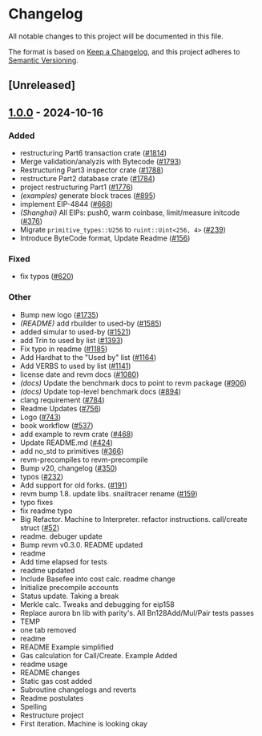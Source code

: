 # Changelog

All notable changes to this project will be documented in this file.

The format is based on [Keep a Changelog](https://keepachangelog.com/en/1.0.0/),
and this project adheres to [Semantic Versioning](https://semver.org/spec/v2.0.0.html).

## [Unreleased]

## [1.0.0](https://github.com/Kuly14/revm/releases/tag/revm-inspector-v1.0.0) - 2024-10-16

### Added

- restructuring Part6 transaction crate ([#1814](https://github.com/Kuly14/revm/pull/1814))
- Merge validation/analyzis with Bytecode ([#1793](https://github.com/Kuly14/revm/pull/1793))
- Restructuring Part3 inspector crate ([#1788](https://github.com/Kuly14/revm/pull/1788))
- restructure Part2 database crate ([#1784](https://github.com/Kuly14/revm/pull/1784))
- project restructuring Part1 ([#1776](https://github.com/Kuly14/revm/pull/1776))
- *(examples)* generate block traces ([#895](https://github.com/Kuly14/revm/pull/895))
- implement EIP-4844 ([#668](https://github.com/Kuly14/revm/pull/668))
- *(Shanghai)* All EIPs: push0, warm coinbase, limit/measure initcode ([#376](https://github.com/Kuly14/revm/pull/376))
- Migrate `primitive_types::U256` to `ruint::Uint<256, 4>` ([#239](https://github.com/Kuly14/revm/pull/239))
- Introduce ByteCode format, Update Readme ([#156](https://github.com/Kuly14/revm/pull/156))

### Fixed

- fix typos ([#620](https://github.com/Kuly14/revm/pull/620))

### Other

- Bump new logo ([#1735](https://github.com/Kuly14/revm/pull/1735))
- *(README)* add rbuilder to used-by ([#1585](https://github.com/Kuly14/revm/pull/1585))
- added simular to used-by ([#1521](https://github.com/Kuly14/revm/pull/1521))
- add Trin to used by list ([#1393](https://github.com/Kuly14/revm/pull/1393))
- Fix typo in readme ([#1185](https://github.com/Kuly14/revm/pull/1185))
- Add Hardhat to the "Used by" list ([#1164](https://github.com/Kuly14/revm/pull/1164))
- Add VERBS to used by list ([#1141](https://github.com/Kuly14/revm/pull/1141))
- license date and revm docs ([#1080](https://github.com/Kuly14/revm/pull/1080))
- *(docs)* Update the benchmark docs to point to revm package ([#906](https://github.com/Kuly14/revm/pull/906))
- *(docs)* Update top-level benchmark docs ([#894](https://github.com/Kuly14/revm/pull/894))
- clang requirement ([#784](https://github.com/Kuly14/revm/pull/784))
- Readme Updates ([#756](https://github.com/Kuly14/revm/pull/756))
- Logo ([#743](https://github.com/Kuly14/revm/pull/743))
- book workflow ([#537](https://github.com/Kuly14/revm/pull/537))
- add example to revm crate ([#468](https://github.com/Kuly14/revm/pull/468))
- Update README.md ([#424](https://github.com/Kuly14/revm/pull/424))
- add no_std to primitives ([#366](https://github.com/Kuly14/revm/pull/366))
- revm-precompiles to revm-precompile
- Bump v20, changelog ([#350](https://github.com/Kuly14/revm/pull/350))
- typos ([#232](https://github.com/Kuly14/revm/pull/232))
- Add support for old forks. ([#191](https://github.com/Kuly14/revm/pull/191))
- revm bump 1.8. update libs. snailtracer rename ([#159](https://github.com/Kuly14/revm/pull/159))
- typo fixes
- fix readme typo
- Big Refactor. Machine to Interpreter. refactor instructions. call/create struct ([#52](https://github.com/Kuly14/revm/pull/52))
- readme. debuger update
- Bump revm v0.3.0. README updated
- readme
- Add time elapsed for tests
- readme updated
- Include Basefee into cost calc. readme change
- Initialize precompile accounts
- Status update. Taking a break
- Merkle calc. Tweaks and debugging for eip158
- Replace aurora bn lib with parity's. All Bn128Add/Mul/Pair tests passes
- TEMP
- one tab removed
- readme
- README Example simplified
- Gas calculation for Call/Create. Example Added
- readme usage
- README changes
- Static gas cost added
- Subroutine changelogs and reverts
- Readme postulates
- Spelling
- Restructure project
- First iteration. Machine is looking okay

